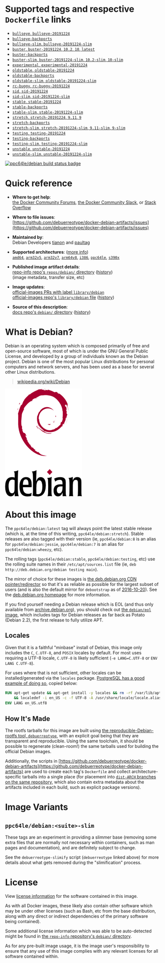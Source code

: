<!--

********************************************************************************

WARNING:

    DO NOT EDIT "debian/README.md"

    IT IS AUTO-GENERATED

    (from the other files in "debian/" combined with a set of templates)

********************************************************************************

-->

# Supported tags and respective `Dockerfile` links

-	[`bullseye`, `bullseye-20191224`](https://github.com/debuerreotype/docker-debian-artifacts/blob/ba7b38662a887acd491eca05c3f793eff830ee65/bullseye/Dockerfile)
-	[`bullseye-backports`](https://github.com/debuerreotype/docker-debian-artifacts/blob/ba7b38662a887acd491eca05c3f793eff830ee65/bullseye/backports/Dockerfile)
-	[`bullseye-slim`, `bullseye-20191224-slim`](https://github.com/debuerreotype/docker-debian-artifacts/blob/ba7b38662a887acd491eca05c3f793eff830ee65/bullseye/slim/Dockerfile)
-	[`buster`, `buster-20191224`, `10.2`, `10`, `latest`](https://github.com/debuerreotype/docker-debian-artifacts/blob/ba7b38662a887acd491eca05c3f793eff830ee65/buster/Dockerfile)
-	[`buster-backports`](https://github.com/debuerreotype/docker-debian-artifacts/blob/ba7b38662a887acd491eca05c3f793eff830ee65/buster/backports/Dockerfile)
-	[`buster-slim`, `buster-20191224-slim`, `10.2-slim`, `10-slim`](https://github.com/debuerreotype/docker-debian-artifacts/blob/ba7b38662a887acd491eca05c3f793eff830ee65/buster/slim/Dockerfile)
-	[`experimental`, `experimental-20191224`](https://github.com/debuerreotype/docker-debian-artifacts/blob/ba7b38662a887acd491eca05c3f793eff830ee65/experimental/Dockerfile)
-	[`oldstable`, `oldstable-20191224`](https://github.com/debuerreotype/docker-debian-artifacts/blob/ba7b38662a887acd491eca05c3f793eff830ee65/oldstable/Dockerfile)
-	[`oldstable-backports`](https://github.com/debuerreotype/docker-debian-artifacts/blob/ba7b38662a887acd491eca05c3f793eff830ee65/oldstable/backports/Dockerfile)
-	[`oldstable-slim`, `oldstable-20191224-slim`](https://github.com/debuerreotype/docker-debian-artifacts/blob/ba7b38662a887acd491eca05c3f793eff830ee65/oldstable/slim/Dockerfile)
-	[`rc-buggy`, `rc-buggy-20191224`](https://github.com/debuerreotype/docker-debian-artifacts/blob/ba7b38662a887acd491eca05c3f793eff830ee65/rc-buggy/Dockerfile)
-	[`sid`, `sid-20191224`](https://github.com/debuerreotype/docker-debian-artifacts/blob/ba7b38662a887acd491eca05c3f793eff830ee65/sid/Dockerfile)
-	[`sid-slim`, `sid-20191224-slim`](https://github.com/debuerreotype/docker-debian-artifacts/blob/ba7b38662a887acd491eca05c3f793eff830ee65/sid/slim/Dockerfile)
-	[`stable`, `stable-20191224`](https://github.com/debuerreotype/docker-debian-artifacts/blob/ba7b38662a887acd491eca05c3f793eff830ee65/stable/Dockerfile)
-	[`stable-backports`](https://github.com/debuerreotype/docker-debian-artifacts/blob/ba7b38662a887acd491eca05c3f793eff830ee65/stable/backports/Dockerfile)
-	[`stable-slim`, `stable-20191224-slim`](https://github.com/debuerreotype/docker-debian-artifacts/blob/ba7b38662a887acd491eca05c3f793eff830ee65/stable/slim/Dockerfile)
-	[`stretch`, `stretch-20191224`, `9.11`, `9`](https://github.com/debuerreotype/docker-debian-artifacts/blob/ba7b38662a887acd491eca05c3f793eff830ee65/stretch/Dockerfile)
-	[`stretch-backports`](https://github.com/debuerreotype/docker-debian-artifacts/blob/ba7b38662a887acd491eca05c3f793eff830ee65/stretch/backports/Dockerfile)
-	[`stretch-slim`, `stretch-20191224-slim`, `9.11-slim`, `9-slim`](https://github.com/debuerreotype/docker-debian-artifacts/blob/ba7b38662a887acd491eca05c3f793eff830ee65/stretch/slim/Dockerfile)
-	[`testing`, `testing-20191224`](https://github.com/debuerreotype/docker-debian-artifacts/blob/ba7b38662a887acd491eca05c3f793eff830ee65/testing/Dockerfile)
-	[`testing-backports`](https://github.com/debuerreotype/docker-debian-artifacts/blob/ba7b38662a887acd491eca05c3f793eff830ee65/testing/backports/Dockerfile)
-	[`testing-slim`, `testing-20191224-slim`](https://github.com/debuerreotype/docker-debian-artifacts/blob/ba7b38662a887acd491eca05c3f793eff830ee65/testing/slim/Dockerfile)
-	[`unstable`, `unstable-20191224`](https://github.com/debuerreotype/docker-debian-artifacts/blob/ba7b38662a887acd491eca05c3f793eff830ee65/unstable/Dockerfile)
-	[`unstable-slim`, `unstable-20191224-slim`](https://github.com/debuerreotype/docker-debian-artifacts/blob/ba7b38662a887acd491eca05c3f793eff830ee65/unstable/slim/Dockerfile)

[![ppc64le/debian build status badge](https://img.shields.io/jenkins/s/https/doi-janky.infosiftr.net/job/multiarch/job/ppc64le/job/debian.svg?label=ppc64le/debian%20%20build%20job)](https://doi-janky.infosiftr.net/job/multiarch/job/ppc64le/job/debian/)

# Quick reference

-	**Where to get help**:  
	[the Docker Community Forums](https://forums.docker.com/), [the Docker Community Slack](http://dockr.ly/slack), or [Stack Overflow](https://stackoverflow.com/search?tab=newest&q=docker)

-	**Where to file issues**:  
	[https://github.com/debuerreotype/docker-debian-artifacts/issues](https://github.com/debuerreotype/docker-debian-artifacts/issues)

-	**Maintained by**:  
	Debian Developers [tianon](https://qa.debian.org/developer.php?login=tianon) and [paultag](https://qa.debian.org/developer.php?login=paultag)

-	**Supported architectures**: ([more info](https://github.com/docker-library/official-images#architectures-other-than-amd64))  
	[`amd64`](https://hub.docker.com/r/amd64/debian/), [`arm32v5`](https://hub.docker.com/r/arm32v5/debian/), [`arm32v7`](https://hub.docker.com/r/arm32v7/debian/), [`arm64v8`](https://hub.docker.com/r/arm64v8/debian/), [`i386`](https://hub.docker.com/r/i386/debian/), [`ppc64le`](https://hub.docker.com/r/ppc64le/debian/), [`s390x`](https://hub.docker.com/r/s390x/debian/)

-	**Published image artifact details**:  
	[repo-info repo's `repos/debian/` directory](https://github.com/docker-library/repo-info/blob/master/repos/debian) ([history](https://github.com/docker-library/repo-info/commits/master/repos/debian))  
	(image metadata, transfer size, etc)

-	**Image updates**:  
	[official-images PRs with label `library/debian`](https://github.com/docker-library/official-images/pulls?q=label%3Alibrary%2Fdebian)  
	[official-images repo's `library/debian` file](https://github.com/docker-library/official-images/blob/master/library/debian) ([history](https://github.com/docker-library/official-images/commits/master/library/debian))

-	**Source of this description**:  
	[docs repo's `debian/` directory](https://github.com/docker-library/docs/tree/master/debian) ([history](https://github.com/docker-library/docs/commits/master/debian))

# What is Debian?

Debian is an operating system which is composed primarily of free and open-source software, most of which is under the GNU General Public License, and developed by a group of individuals known as the Debian project. Debian is one of the most popular Linux distributions for personal computers and network servers, and has been used as a base for several other Linux distributions.

> [wikipedia.org/wiki/Debian](https://en.wikipedia.org/wiki/Debian)

![logo](https://raw.githubusercontent.com/docker-library/docs/b449be7df57e9ed9086bb5821bfb5d6cdc5d67a4/debian/logo.png)

# About this image

The `ppc64le/debian:latest` tag will always point the latest stable release (which is, at the time of this writing, `ppc64le/debian:stretch`). Stable releases are also tagged with their version (ie, `ppc64le/debian:8` is an alias for `ppc64le/debian:jessie`, `ppc64le/debian:7` is an alias for `ppc64le/debian:wheezy`, etc).

The rolling tags (`ppc64le/debian:stable`, `ppc64le/debian:testing`, etc) use the rolling suite names in their `/etc/apt/sources.list` file (ie, `deb http://deb.debian.org/debian testing main`).

The mirror of choice for these images is [the deb.debian.org CDN pointer/redirector](https://deb.debian.org) so that it's as reliable as possible for the largest subset of users (and is also the default mirror for `debootstrap` as of [2016-10-20](https://anonscm.debian.org/cgit/d-i/debootstrap.git/commit/?id=9e8bc60ad1ccf3a25ce7890526b70059f3e770de)). See the [deb.debian.org homepage](https://deb.debian.org) for more information.

If you find yourself needing a Debian release which is EOL (and thus only available from [archive.debian.org](http://archive.debian.org)), you should check out [the `debian/eol` image](https://hub.docker.com/r/debian/eol/), which includes tags for Debian releases as far back as Potato (Debian 2.2), the first release to fully utilize APT.

## Locales

Given that it is a faithful "minbase" install of Debian, this image only includes the `C`, `C.UTF-8`, and `POSIX` locales by default. For most uses requiring a UTF-8 locale, `C.UTF-8` is likely sufficient (`-e LANG=C.UTF-8` or `ENV LANG C.UTF-8`).

For uses where that is not sufficient, other locales can be installed/generated via the `locales` package. [PostgreSQL has a good example of doing so](https://github.com/docker-library/postgres/blob/69bc540ecfffecce72d49fa7e4a46680350037f9/9.6/Dockerfile#L21-L24), copied below:

```dockerfile
RUN apt-get update && apt-get install -y locales && rm -rf /var/lib/apt/lists/* \
	&& localedef -i en_US -c -f UTF-8 -A /usr/share/locale/locale.alias en_US.UTF-8
ENV LANG en_US.utf8
```

## How It's Made

The rootfs tarballs for this image are built using [the reproducible-Debian-rootfs tool, `debuerreotype`](https://github.com/debuerreotype/debuerreotype), with an explicit goal being that they are transparent and reproducible. Using the same toolchain, it should be possible to regenerate (clean-room!) the same tarballs used for building the official Debian images.

Additionally, the scripts in [https://github.com/debuerreotype/docker-debian-artifacts](https://github.com/debuerreotype/docker-debian-artifacts) are used to create each tag's `Dockerfile` and collect architecture-specific tarballs into a single place (for placement into [`dist-ARCH` branches on the same repository](https://github.com/debuerreotype/docker-debian-artifacts/branches), which also contain extra metadata about the artifacts included in each build, such as explicit package versions).

# Image Variants

## `ppc64le/debian:<suite>-slim`

These tags are an experiment in providing a slimmer base (removing some extra files that are normally not necessary within containers, such as man pages and documentation), and are definitely subject to change.

See the `debuerreotype-slimify` script (`debuerreotype` linked above) for more details about what gets removed during the "slimification" process.

# License

View [license information](https://www.debian.org/social_contract#guidelines) for the software contained in this image.

As with all Docker images, these likely also contain other software which may be under other licenses (such as Bash, etc from the base distribution, along with any direct or indirect dependencies of the primary software being contained).

Some additional license information which was able to be auto-detected might be found in [the `repo-info` repository's `debian/` directory](https://github.com/docker-library/repo-info/tree/master/repos/debian).

As for any pre-built image usage, it is the image user's responsibility to ensure that any use of this image complies with any relevant licenses for all software contained within.
